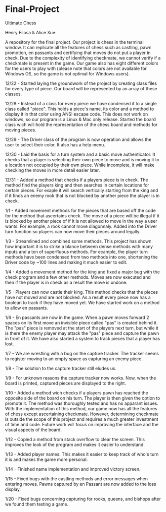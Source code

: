 Final-Project
=============
Ultimate Chess

Henry Filosa & Alice Xue

A repository for the final project. Our project is chess in the terminal window. It can replicate all the features of chess such as castling, pawn promotion, en passants and certifying that moves do not put a player in check. Due to the complexity of identifying checkmate, we cannot verify if a checkmate is present in the game. Our game also has eight different colors for the users to play with (please note that colors are not available for Windows OS, so the game is not optimal for Windows users). 

12/22 - Started laying the groundwork of the project by creating class files for every type of piece. Our board will be represented by an array of these classes.

12/28 - Instead of a class for every piece we have condensed it to a single class called "piece". This holds a piece's name, its color and a method to display it in that color using ANSI escape code. This does not work on windows, so our program is a Linux & Mac only release. Started the board class wich will hold the representation of the chess board and methods for moving pieces.

12/29 - The Driver class of the program is now operation and allows the user to select their color. It also has a help menu. 

12/30 - Laid the basis for a turn system and a basic move authenticator. It checks that a player is selecting their own piece to move and is moving it to a location not occupied by their own piece. While incomplete, it will make checking the moves in more detail easier later. 

12/31 - Added a method that checks if a players piece is in check. The method find the players king and then searches in certain locations for certain pieces. For exaple it will search vertically starting from the king and if it finds an enemy rook that is not blocked by another piece the player is in check.

1/1 - Added movement methods for the pieces that are based off the code for the method that ascertains check. The move of a piece will be illegal if it is blocked by another piece of if it is not allowed to move in the way a user wants. For example, a rook cannot move diagonnaly. Added into the Driver turn function so players can now move their pieces around legally.

1/3 - Streamlined and combined some methods. This project has shown how important it is to strike a blance between dense methods with many inputs and a ton of superfluous methods. For ecample, the player turn methods have been condensed from two methods into one, shortening the Driver code by ~100 lines and making it much easier to edit.

1/4 - Added a movement method for the king and fixed a major bug with the check program and a few other methods. Moves are now executed and then if the player is in check as a result the move is undone. 

1/5 - Players can now castle their king. This method checks that the pieces have not moved and are not blocked. As a result every piece now has a boolean to track if they have moved yet. We have started work on a method to allow en passants.

1/6 - En passants are now in the game. When a pawn moves forward 2 spaces on its first move an invisible piece called "pas" is created behind it. The "pas" piece is removed at the start of the players next turn, but while it is there the enemy player may attack the "pas" piece and capture the pawn in front of it. We have also started a system to track pieces that a player has lost.

1/7 - We are wrestling with a bug on the capture tracker. The tracker seems to register moving to an empty space as capturing an enemy piece. 

1/8 - The solution to the capture tracker still eludes us.

1/9 - For unknown reasons the capture tracker now works. Now, when the board is printed, captured pieces are displayed to the right.

1/10 - Added a method wich checks if a players pawn has reached the opposite side of the board on his turn. The player is then given the option to promote it. The method was thoroughly tested and has no apparant issues. With the implementation of this method, our  game now has all the features of chess except ascertaining checkmate. However, determining checkmate is outside the scope of this project and requires a much greater investment of time and code. Future work will focus on improving the interface and the visual aspects of the board. 

1/12 - Copied a method from stack overflow to clear the screen. This improves the look of the program and makes it easier to understand.

1/13 - Added player names. This makes it easier to keep track of who's turn it is and makes the game more personal.

1/14 - Finished name implementation and improved victory screen.

1/15 - Fixed bugs with the castling methods and error messages when entering moves. Pawns captured by en Passant are now added to the loss display.

1/20 - Fixed bugs concerning capturing for rooks, queens, and bishops after we found them testing a game.
